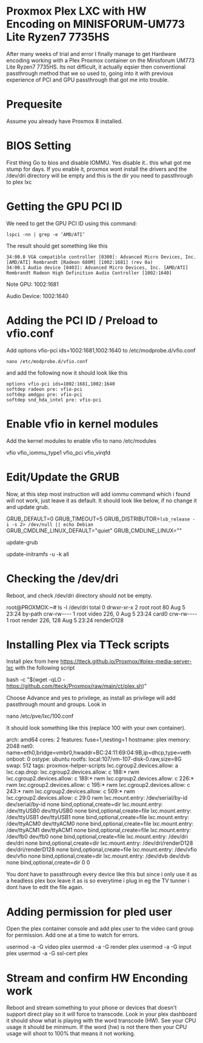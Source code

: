 # Proxmox Plex LXC with HW Encoding on MINISFORUM-UM773 Lite Ryzen7 7735HS
After many weeks of trial and error I finally manage to get Hardware encoding working with a Plex Proxmox container on the Minisforum UM773 Lite Ryzen7 7735HS. Its not difficult, it actually eqsier then conventional passthrough method that we so used to, going into it with previous experience of PCI and GPU passthrough that got me into trouble.

# Prequesite 
Assume you already have Proxmox 8 installed.

# BIOS Setting
First thing Go to bios and disable IOMMU. Yes disable it.. this what got me stump for days. If you enable it, proxmox wont install the drivers and the /dev/dri directory will be empty and this is the dir you need to passthrough to plex lxc

# Getting the GPU PCI ID
We need to get the GPU PCI ID using this command:

`lspci -nn | grep -e ‘AMD/ATI’`

The result should get something like this

```
34:00.0 VGA compatible controller [0300]: Advanced Micro Devices, Inc. [AMD/ATI] Rembrandt [Radeon 680M] [1002:1681] (rev 0a)
34:00.1 Audio device [0403]: Advanced Micro Devices, Inc. [AMD/ATI] Rembrandt Radeon High Definition Audio Controller [1002:1640]
```
Note GPU: 1002:1681

Audio Device: 1002:1640

# Adding the PCI ID / Preload to vfio.conf
Add options vfio-pci ids=1002:1681,1002:1640 to /etc/modprobe.d/vfio.conf

`nano /etc/modprobe.d/vfio.conf`

and add the following now it should look like this

```
options vfio-pci ids=1002:1681,1002:1640
softdep radeon pre: vfio-pci
softdep amdgpu pre: vfio-pci
softdep snd_hda_intel pre: vfio-pci
```

# Enable vfio in kernel modules
Add the kernel modules to enable vfio to nano /etc/modules

vfio
vfio_iommu_type1
vfio_pci
vfio_virqfd

# Edit/Update the GRUB
Now, at this step most instruction will add iommu command which i found will not work, just leave it as default. It should look like below, if no change it and update grub.

GRUB_DEFAULT=0
GRUB_TIMEOUT=5
GRUB_DISTRIBUTOR=`lsb_release -i -s 2> /dev/null || echo Debian`
GRUB_CMDLINE_LINUX_DEFAULT="quiet"
GRUB_CMDLINE_LINUX=""

update-grub 

update-initramfs -u -k all

# Checking the /dev/dri 
Reboot, and check /dev/dri directory should not be empty.

root@PROXMOX:~# ls -l /dev/dri
total 0
drwxr-xr-x 2 root root         80 Aug  5 23:24 by-path
crw-rw---- 1 root video  226,   0 Aug  5 23:24 card0
crw-rw---- 1 root render 226, 128 Aug  5 23:24 renderD128

# Installing Plex via TTeck scripts
Install plex from here https://tteck.github.io/Proxmox/#plex-media-server-lxc with the following script

bash -c "$(wget -qLO - https://github.com/tteck/Proxmox/raw/main/ct/plex.sh)"
 
Choose Advance and yes to privilege, as install as privilege will add passthrough mount and groups. Look in

nano /etc/pve/lxc/100.conf

It should look something like this (replace 100 with your own container).

arch: amd64
cores: 2
features: fuse=1,nesting=1
hostname: plex
memory: 2048
net0: name=eth0,bridge=vmbr0,hwaddr=BC:24:11:69:04:9B,ip=dhcp,type=veth
onboot: 0
ostype: ubuntu
rootfs: local:107/vm-107-disk-0.raw,size=8G
swap: 512
tags: proxmox-helper-scripts
lxc.cgroup2.devices.allow: a
lxc.cap.drop:
lxc.cgroup2.devices.allow: c 188:* rwm
lxc.cgroup2.devices.allow: c 189:* rwm
lxc.cgroup2.devices.allow: c 226:* rwm
lxc.cgroup2.devices.allow: c 195:* rwm
lxc.cgroup2.devices.allow: c 243:* rwm
lxc.cgroup2.devices.allow: c 509:* rwm
lxc.cgroup2.devices.allow: c 29:0 rwm
lxc.mount.entry: /dev/serial/by-id   dev/serial/by-id   none bind,optional,create=dir
lxc.mount.entry: /dev/ttyUSB0        dev/ttyUSB0        none bind,optional,create=file
lxc.mount.entry: /dev/ttyUSB1        dev/ttyUSB1        none bind,optional,create=file
lxc.mount.entry: /dev/ttyACM0        dev/ttyACM0        none bind,optional,create=file
lxc.mount.entry: /dev/ttyACM1        dev/ttyACM1        none bind,optional,create=file
lxc.mount.entry: /dev/fb0            dev/fb0            none bind,optional,create=file
lxc.mount.entry: /dev/dri            dev/dri            none bind,optional,create=dir
lxc.mount.entry: /dev/dri/renderD128 dev/dri/renderD128 none bind,optional,create=file
lxc.mount.entry: /dev/vfio           dev/vfio           none bind,optional,create=dir
lxc.mount.entry: /dev/dvb            dev/dvb            none bind,optional,create=dir 0 0

You dont have to passthrough every device like this but since i only use it as a headless plex box leave it as is so everytime i plug in eg the TV tunner i dont have to edit the file again.

# Adding permission for pled user
Open the plex container console and add plex user to the video card group for permission. Add one at a time to watch for errors.

usermod -a -G video plex
usermod -a -G render plex
usermod -a -G input plex
usermod -a -G ssl-cert plex

# Stream and confirm HW Enconding work
Reboot and stream something to your phone or devices that doesn't support direct play so it will force to transcode. Look in your plex dashboard it should show what is playing with the word transcode (HW). See your CPU usage it should be minimum. If the word (hw) is not there then your CPU usage will shoot to 100% that means it not working.





